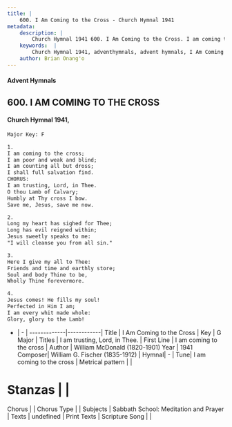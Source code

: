 ```yaml
---
title: |
    600. I Am Coming to the Cross - Church Hymnal 1941
metadata:
    description: |
        Church Hymnal 1941 600. I Am Coming to the Cross. I am coming to the cross; I am poor and weak and blind; I am counting all but dross; I shall full salvation find. CHORUS: I am trusting, Lord, in Thee. O thou Lamb of Calvary; Humbly at Thy cross I bow. Save me, Jesus, save me now. 
    keywords:  |
        Church Hymnal 1941, adventhymnals, advent hymnals, I Am Coming to the Cross, I am coming to the cross. I am trusting, Lord, in Thee.
    author: Brian Onang'o
---
```


#### Advent Hymnals
## 600. I AM COMING TO THE CROSS
####  Church Hymnal 1941,

```txt
Major Key: F

1.
I am coming to the cross;
I am poor and weak and blind;
I am counting all but dross;
I shall full salvation find.
CHORUS:
I am trusting, Lord, in Thee.
O thou Lamb of Calvary;
Humbly at Thy cross I bow.
Save me, Jesus, save me now.

2.
Long my heart has sighed for Thee;
Long has evil reigned within;
Jesus sweetly speaks to me:
"I will cleanse you from all sin."

3.
Here I give my all to Thee:
Friends and time and earthly store;
Soul and body Thine to be,
Wholly Thine forevermore.

4.
Jesus comes! He fills my soul!
Perfected in Him I am;
I am every whit made whole:
Glory, glory to the Lamb!

```

- |   -  |
-------------|------------|
Title | I Am Coming to the Cross |
Key | G Major |
Titles | I am trusting, Lord, in Thee. |
First Line | I am coming to the cross |
Author | William McDonald (1820-1901)
Year | 1941
Composer| William G. Fischer (1835-1912) |
Hymnal|  - |
Tune| I am coming to the cross |
Metrical pattern | |
# Stanzas |  |
Chorus |  |
Chorus Type |  |
Subjects | Sabbath School: Meditation and Prayer |
Texts | undefined |
Print Texts | 
Scripture Song |  |
    
